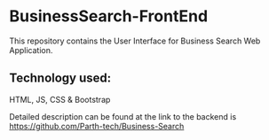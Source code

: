 # BusinessSearch-FrontEnd

This repository contains the User Interface for Business Search Web Application.  

## Technology used:
HTML, JS, CSS & Bootstrap



Detailed description can be found at the link to the backend is https://github.com/Parth-tech/Business-Search
